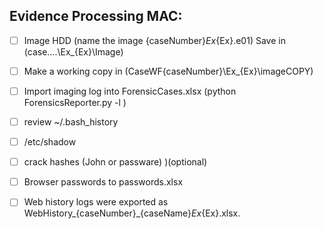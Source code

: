 

## **Evidence Processing MAC:**

- [ ] Image HDD (name the image {caseNumber}_Ex_{Ex}.e01) Save in (case....\Ex_{Ex}\Image\)
- [ ] Make a working copy in  (CaseWF\{caseNumber}\Ex_{Ex}\imageCOPY\)
- [ ] Import imaging log into ForensicCases.xlsx (python ForensicsReporter.py -l )
- [ ] review ~/.bash_history
- [ ] /etc/shadow
- [ ] crack hashes (John or passware) )(optional)
- [ ] Browser passwords to passwords.xlsx
- [ ] Web history logs were exported as WebHistory_{caseNumber}_{caseName}_Ex_{Ex}.xlsx.

